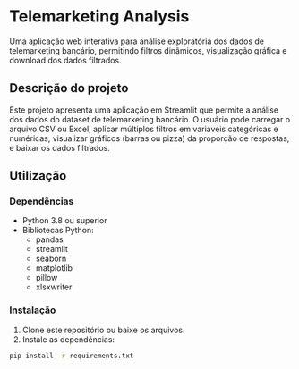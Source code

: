 # Telemarketing Analysis

Uma aplicação web interativa para análise exploratória dos dados de telemarketing bancário, permitindo filtros dinâmicos, visualização gráfica e download dos dados filtrados.

## Descrição do projeto

Este projeto apresenta uma aplicação em Streamlit que permite a análise dos dados do dataset de telemarketing bancário. O usuário pode carregar o arquivo CSV ou Excel, aplicar múltiplos filtros em variáveis categóricas e numéricas, visualizar gráficos (barras ou pizza) da proporção de respostas, e baixar os dados filtrados.

## Utilização

### Dependências

- Python 3.8 ou superior
- Bibliotecas Python:
  - pandas
  - streamlit
  - seaborn
  - matplotlib
  - pillow
  - xlsxwriter

### Instalação

1. Clone este repositório ou baixe os arquivos.
2. Instale as dependências:
```bash
pip install -r requirements.txt
